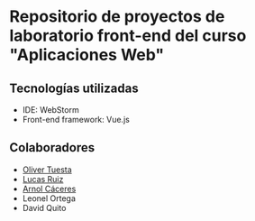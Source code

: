 <h1>Repositorio de proyectos de laboratorio front-end del curso "Aplicaciones Web"</h1>

<h2>Tecnologías utilizadas</h2>
<ul>
	<li>IDE: WebStorm</li>
	<li>Front-end framework: Vue.js</li>
</ul>

<h2>Colaboradores</h3>
<ul>
	<li><a href="https://github.com/oliverTuesta/">Oliver Tuesta</a></li>
	<li><a href="https://github.com/u202110085/">Lucas Ruiz</a></li>
	<li><a href="https://github.com/arnolcb">Arnol Cáceres</a></li>
    <li>Leonel Ortega</li>
	<li>David Quito</li>
</ul>

